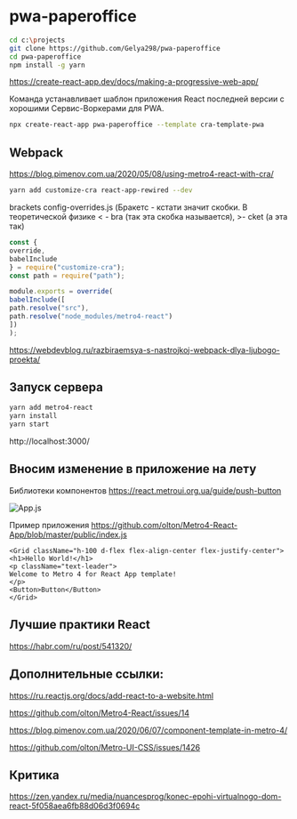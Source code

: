 # pwa-paperoffice

```sh
cd c:\projects
git clone https://github.com/Gelya298/pwa-paperoffice
cd pwa-paperoffice
npm install -g yarn
```

https://create-react-app.dev/docs/making-a-progressive-web-app/

Команда устанавливает шаблон приложения React последней версии с хорошими Сервис-Воркерами для PWA.

```sh
npx create-react-app pwa-paperoffice --template cra-template-pwa 
```

## Webpack

https://blog.pimenov.com.ua/2020/05/08/using-metro4-react-with-cra/

```sh
yarn add customize-cra react-app-rewired --dev
```

brackets config-overrides.js (Бракетс - кстати значит скобки. В теоретической физике < - bra (так эта скобка называется), >- cket (а эта так)

```js
const {
override,
babelInclude
} = require("customize-cra");
const path = require("path");

module.exports = override(
babelInclude([
path.resolve("src"),
path.resolve("node_modules/metro4-react")
])
);
```

https://webdevblog.ru/razbiraemsya-s-nastrojkoj-webpack-dlya-ljubogo-proekta/


## Запуск сервера

```sh
yarn add metro4-react
yarn install
yarn start
```

http://localhost:3000/

## Вносим изменение в приложение на лету

Библиотеки компонентов
https://react.metroui.org.ua/guide/push-button

![App.js](http://homedevice.pro/wp-content/uploads/2021/02/Gelya19.png)

Пример приложения
https://github.com/olton/Metro4-React-App/blob/master/public/index.js

```node
<Grid className="h-100 d-flex flex-align-center flex-justify-center">
<h1>Hello World!</h1>
<p className="text-leader">
Welcome to Metro 4 for React App template!
</p>
<Button>Button</Button>
</Grid>
```
## Лучшие практики React

https://habr.com/ru/post/541320/

## Дополнительные ссылки:

https://ru.reactjs.org/docs/add-react-to-a-website.html
                             
https://github.com/olton/Metro4-React/issues/14

https://blog.pimenov.com.ua/2020/06/07/component-template-in-metro-4/

https://github.com/olton/Metro-UI-CSS/issues/1426

## Критика

https://zen.yandex.ru/media/nuancesprog/konec-epohi-virtualnogo-dom-react-5f058aea6fb88d06d3f0694c
